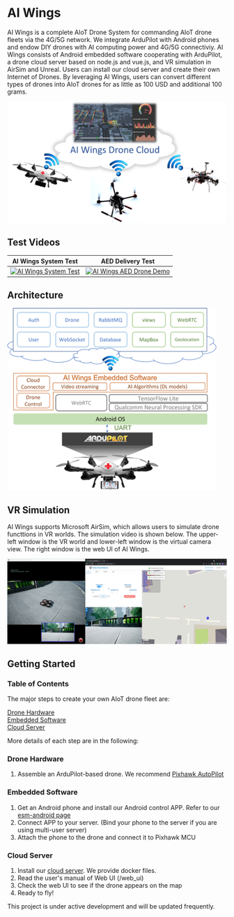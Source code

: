# AI Wings

AI Wings is a complete AIoT Drone System for commanding AIoT drone fleets via the 4G/5G network. We integrate ArduPilot with Android phones and endow DIY drones with AI computing power and 4G/5G connectiviy. AI Wings consists of Android embedded software cooperating with ArduPilot, a drone cloud server based on node.js and vue.js, and VR simulation in AirSim and Unreal. Users can install our cloud server and create their own Internet of Drones. By leveraging AI Wings, users can convert different types of drones into AIoT drones for as little as 100 USD and additional 100 grams.

<img width=640 src="doc/img/ai_wings_arch.png"/>

## Test Videos

AI Wings System Test | AED Delivery Test
:-----------------------------------------:|:-------------------------------------------------------:
[![AI Wings System Test](http://img.youtube.com/vi/ou2W5PuoimQ/0.jpg)](https://www.youtube.com/watch?v=ou2W5PuoimQ) | [![AI Wings AED Drone Demo](http://img.youtube.com/vi/jq7bbERNfHk/0.jpg)](https://www.youtube.com/watch?v=jq7bbERNfHk)

## Architecture

<img width=480 src="doc/img/ai_wings_sw_arch.png">

## VR Simulation

AI Wings supports Microsoft AirSim, which allows users to simulate drone functtions in VR worlds. The simulation video is shown below. The upper-left window is the VR world and lower-left window is the virtual camera view. The right window is the web UI of AI Wings.

[![AI Wings VR Test](doc/img/ai_wings_airsim.png)](https://www.youtube.com/watch?v=v67eJAYtv8c)

## Getting Started

### Table of Contents 

The major steps to create your own AIoT drone fleet are:

[Drone Hardware](#hardware)  
[Embedded Software](#software)  
[Cloud Server](#cloud)

More details of each step are in the following:

### Drone Hardware
<a name="hardware"/>

1. Assemble an ArduPilot-based drone. We recommend [Pixhawk AutoPilot](https://docs.px4.io/v1.9.0/en/getting_started/)

### Embedded Software
<a name="software"/>

1. Get an Android phone and install our Android control APP. Refer to our [esm-android page](/esm-android)
2. Connect APP to your server. (Bind your phone to the server if you are using multi-user server)
3. Attach the phone to the drone and connect it to Pixhawk MCU


### Cloud Server
<a name="cloud"/>

1. Install our [cloud server](/api-server). We provide docker files.
2. Read the user's manual of Web UI (/web_ui)
3. Check the web UI to see if the drone appears on the map
4. Ready to fly! 

This project is under active development and will be updated frequently.
